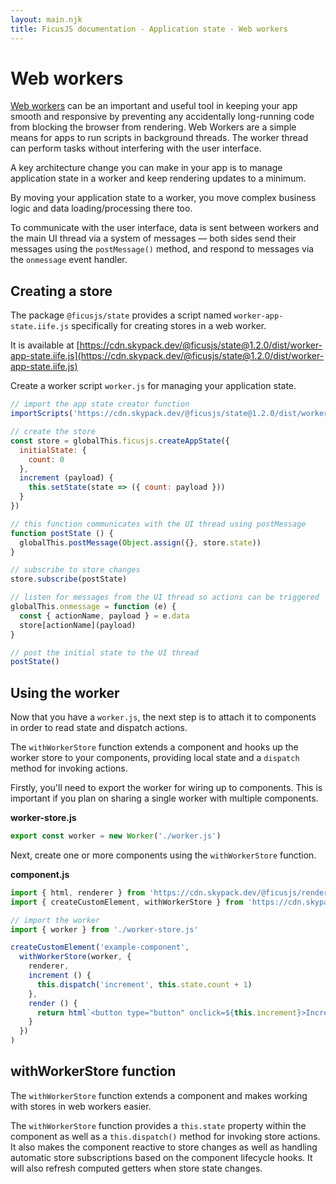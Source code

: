 ```yaml
---
layout: main.njk
title: FicusJS documentation - Application state - Web workers
---
```

# Web workers

[Web workers](https://developer.mozilla.org/en-US/docs/Web/API/Web_Workers_API/Using_web_workers) can be an important and useful tool in keeping your app smooth and responsive by preventing any accidentally long-running code from blocking the browser from rendering. Web Workers are a simple means for apps to run scripts in background threads. The worker thread can perform tasks without interfering with the user interface.

A key architecture change you can make in your app is to manage application state in a worker and keep rendering updates to a minimum.

By moving your application state to a worker, you move complex business logic and data loading/processing there too.

To communicate with the user interface, data is sent between workers and the main UI thread via a system of messages — both sides send their messages using the `postMessage()` method, and respond to messages via the `onmessage` event handler.

## Creating a store

The package `@ficusjs/state` provides a script named `worker-app-state.iife.js` specifically for creating stores in a web worker.

It is available at [https://cdn.skypack.dev/@ficusjs/state@1.2.0/dist/worker-app-state.iife.js](https://cdn.skypack.dev/@ficusjs/state@1.2.0/dist/worker-app-state.iife.js)

Create a worker script `worker.js` for managing your application state.

```js
// import the app state creator function
importScripts('https://cdn.skypack.dev/@ficusjs/state@1.2.0/dist/worker-app-state.iife.js')

// create the store
const store = globalThis.ficusjs.createAppState({
  initialState: {
    count: 0
  },
  increment (payload) {
    this.setState(state => ({ count: payload }))
  }
})

// this function communicates with the UI thread using postMessage
function postState () {
  globalThis.postMessage(Object.assign({}, store.state))
}

// subscribe to store changes
store.subscribe(postState)

// listen for messages from the UI thread so actions can be triggered
globalThis.onmessage = function (e) {
  const { actionName, payload } = e.data
  store[actionName](payload)
}

// post the initial state to the UI thread
postState()
```

## Using the worker

Now that you have a `worker.js`, the next step is to attach it to components in order to read state and dispatch actions.

The `withWorkerStore` function extends a component and hooks up the worker store to your components, providing local state and a `dispatch` method for invoking actions.

Firstly, you'll need to export the worker for wiring up to components. This is important if you plan on sharing a single worker with multiple components.

**worker-store.js**

```js
export const worker = new Worker('./worker.js')
```

Next, create one or more components using the `withWorkerStore` function.

**component.js**

```js
import { html, renderer } from 'https://cdn.skypack.dev/@ficusjs/renderers@3/htm'
import { createCustomElement, withWorkerStore } from 'https://cdn.skypack.dev/ficusjs@3'

// import the worker
import { worker } from './worker-store.js'

createCustomElement('example-component',
  withWorkerStore(worker, {
    renderer,
    increment () {
      this.dispatch('increment', this.state.count + 1)
    },
    render () {
      return html`<button type="button" onclick=${this.increment}>Increment</button>`
    }
  })
)
```

## withWorkerStore function

The `withWorkerStore` function extends a component and makes working with stores in web workers easier.

The `withWorkerStore` function provides a `this.state` property within the component as well as a `this.dispatch()` method for invoking store actions.
It also makes the component reactive to store changes as well as handling automatic store subscriptions based on the component lifecycle hooks.
It will also refresh computed getters when store state changes.
